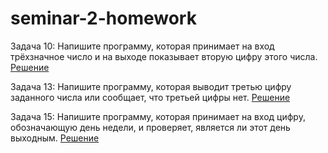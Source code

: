 # seminar-2-homework
Задача 10: Напишите программу, которая принимает на вход трёхзначное число и на выходе показывает вторую цифру этого числа.
[Решение](https://github.com/1am6adman/seminar-2-homework/tree/main/Example010/Program.cs) 

Задача 13: Напишите программу, которая выводит третью цифру заданного числа или сообщает, что третьей цифры нет.
[Решение](https://github.com/1am6adman/seminar-2-homework/tree/main/Example013/Program.cs) 

Задача 15: Напишите программу, которая принимает на вход цифру, обозначающую день недели, и проверяет, является ли этот день выходным.
[Решение](https://github.com/1am6adman/seminar-2-homework/tree/main/Example015/Program.cs)
